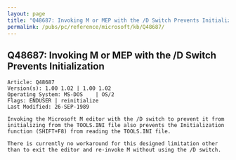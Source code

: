 ```yaml
---
layout: page
title: "Q48687: Invoking M or MEP with the /D Switch Prevents Initialization"
permalink: /pubs/pc/reference/microsoft/kb/Q48687/
---
```


## Q48687: Invoking M or MEP with the /D Switch Prevents Initialization

	Article: Q48687
	Version(s): 1.00 1.02 | 1.00 1.02
	Operating System: MS-DOS    | OS/2
	Flags: ENDUSER | reinitialize
	Last Modified: 26-SEP-1989
	
	Invoking the Microsoft M editor with the /D switch to prevent it from
	initializing from the TOOLS.INI file also prevents the Initialization
	function (SHIFT+F8) from reading the TOOLS.INI file.
	
	There is currently no workaround for this designed limitation other
	than to exit the editor and re-invoke M without using the /D switch.
